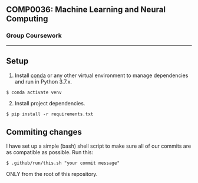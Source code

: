 ## COMP0036: Machine Learning and Neural Computing

### Group Coursework

---

## Setup

1. Install [conda](https://docs.conda.io/projects/conda/en/latest/user-guide/install/) or any other virtual environment to manage dependencies and run in Python 3.7.x.

```
$ conda activate venv
```

2. Install project dependencies.

```
$ pip install -r requirements.txt
```

## Commiting changes

I have set up a simple (bash) shell script to make sure all of our commits are as compatible as possible. Run this:

```
$ .github/run/this.sh "your commit message"
```

ONLY from the root of this repository.
